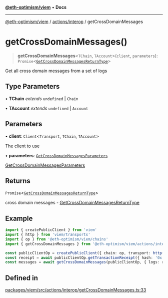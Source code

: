[**@eth-optimism/viem**](../../../README.md) • **Docs**

***

[@eth-optimism/viem](../../../README.md) / [actions/interop](../README.md) / getCrossDomainMessages

# getCrossDomainMessages()

> **getCrossDomainMessages**\<`TChain`, `TAccount`\>(`client`, `parameters`): `Promise`\<[`GetCrossDomainMessagesReturnType`](../type-aliases/GetCrossDomainMessagesReturnType.md)\>

Get all cross domain messages from a set of logs

## Type Parameters

• **TChain** *extends* `undefined` \| `Chain`

• **TAccount** *extends* `undefined` \| `Account`

## Parameters

• **client**: `Client`\<`Transport`, `TChain`, `TAccount`\>

The client to use

• **parameters**: [`GetCrossDomainMessagesParameters`](../type-aliases/GetCrossDomainMessagesParameters.md)

[GetCrossDomainMessagesParameters](../type-aliases/GetCrossDomainMessagesParameters.md)

## Returns

`Promise`\<[`GetCrossDomainMessagesReturnType`](../type-aliases/GetCrossDomainMessagesReturnType.md)\>

cross domain messages - [GetCrossDomainMessagesReturnType](../type-aliases/GetCrossDomainMessagesReturnType.md)

## Example

```ts
import { createPublicClient } from 'viem'
import { http } from 'viem/transports'
import { op } from '@eth-optimism/viem/chains'
import { getCrossDomainMessages } from '@eth-optimism/viem/actions/interop'

const publicClientOp = createPublicClient({ chain: op, transport: http() })
const receipt = await publicClientOp.getTransactionReceipt({ hash: '0x...' })
const messages = await getCrossDomainMessages(publicClientOp, { logs: receipt.logs })
```

## Defined in

[packages/viem/src/actions/interop/getCrossDomainMessages.ts:33](https://github.com/ethereum-optimism/ecosystem/blob/e811aa63ad2d81436ee2008e44d114c24dafedef/packages/viem/src/actions/interop/getCrossDomainMessages.ts#L33)
